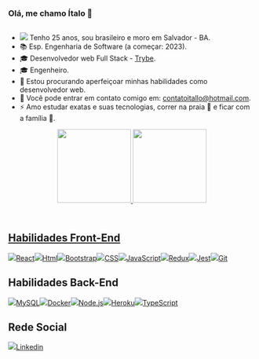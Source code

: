 ### Olá, me chamo Ítalo  👋
##

- <img src="https://img.icons8.com/emoji/20/000000/man-with-beard-light-skin-tone.png"/> Tenho 25 anos, sou brasileiro e moro em Salvador - BA.
- :books: Esp. Engenharia de Software (a começar: 2023).
-  :mortar_board: Desenvolvedor web Full Stack - [Trybe](https://www.betrybe.com/).
-  :mortar_board: Engenheiro.
- 👯 Estou procurando aperfeiçoar minhas habilidades como desenvolvedor web.
- :email: Você pode entrar em contato comigo em: contatoitallo@hotmail.com.
- ⚡ Amo estudar exatas e suas tecnologias, correr na praia :ocean: e ficar com a família :raised_hands:.
<header align="center">
  <a href="https://github.com/italo9">
  <img height="150em" src="https://github-readme-stats.vercel.app/api?username=italo9&show_icons=true&theme=light&include_all_commits=true&count_private=true"/>
  <img height="150em" src="https://github-readme-stats.vercel.app/api/top-langs/?username=italo9&layout=compact&langs_count=7&theme=light"/>
</header>

## Habilidades Front-End

[<img src="https://img.icons8.com/color/50/000000/react-native.png">React<img/>](https://pt-br.reactjs.org/)[<img src="https://img.icons8.com/color/50/000000/html-5--v1.png">Html<img/>](https://www.w3schools.com/html/)[<img src="https://img.icons8.com/color/50/000000/bootstrap.png">Bootstrap<img/>](https://getbootstrap.com/)[<img src="https://img.icons8.com/color/50/000000/css3.png">CSS<img/>](https://developer.mozilla.org/pt-BR/docs/Web/CSS)[<img src="https://img.icons8.com/color/50/000000/javascript--v1.png">JavaScript<img/>](https://blog.betrybe.com/javascript/)[<img src="https://img.icons8.com/color/50/000000/redux.png">Redux<img/>](https://redux.js.org/)[<img src="https://img.icons8.com/external-tal-revivo-color-tal-revivo/50/000000/external-jest-can-collect-code-coverage-information-from-entire-projects-logo-color-tal-revivo.png">Jest<img/>](https://jestjs.io/pt-BR/)[<img src="https://img.icons8.com/ios-filled/50/000000/git.png">Git<img/>](https://git-scm.com/)

## Habilidades Back-End
[<img src="https://img.icons8.com/color/50/000000/mysql--v1.png">MySQL<img/>](https://www.mysql.com/)[<img src="https://img.icons8.com/fluency/50/000000/docker.png">Docker<img/>](https://docs.docker.com/)[<img src="https://img.icons8.com/fluency/50/000000/node-js.png">Node.js<img/>](https://nodejs.org/en/docs/)[<img src="https://img.icons8.com/external-tal-revivo-color-tal-revivo/50/000000/external-heroku-is-a-cloud-platform-as-a-service-supporting-several-programming-languages-logo-color-tal-revivo.png">Heroku<img/>](https://www.heroku.com/)[<img src="https://img.icons8.com/fluency/48/000000/typescript.png">TypeScript<img/>](https://www.typescriptlang.org/docs/)

## Rede Social
[<img src="https://img.icons8.com/color/50/000000/linkedin.png">Linkedin<img/>](https://www.linkedin.com/in/%C3%ADtalolima9/)
